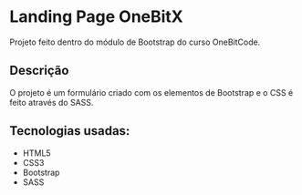 # Landing Page OneBitX
Projeto feito dentro do módulo de Bootstrap do curso OneBitCode.

## Descrição
O projeto é um formulário criado com os elementos de Bootstrap e o CSS é feito através do SASS. 

## Tecnologias usadas:
* HTML5
* CSS3
* Bootstrap
* SASS
